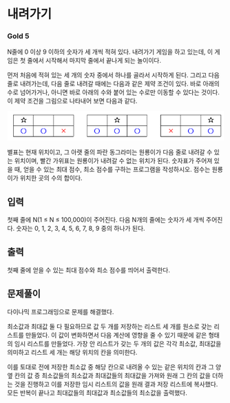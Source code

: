 # 내려가기

### Gold 5

N줄에 0 이상 9 이하의 숫자가 세 개씩 적혀 있다. 내려가기 게임을 하고 있는데, 이 게임은 첫 줄에서 시작해서 마지막 줄에서 끝나게 되는 놀이이다.

먼저 처음에 적혀 있는 세 개의 숫자 중에서 하나를 골라서 시작하게 된다. 그리고 다음 줄로 내려가는데, 다음 줄로 내려갈 때에는 다음과 같은 제약 조건이 있다. 바로 아래의 수로 넘어가거나, 아니면 바로 아래의 수와 붙어 있는 수로만 이동할 수 있다는 것이다. 이 제약 조건을 그림으로 나타내어 보면 다음과 같다.

![down](./down.png)

별표는 현재 위치이고, 그 아랫 줄의 파란 동그라미는 원룡이가 다음 줄로 내려갈 수 있는 위치이며, 빨간 가위표는 원룡이가 내려갈 수 없는 위치가 된다. 숫자표가 주어져 있을 때, 얻을 수 있는 최대 점수, 최소 점수를 구하는 프로그램을 작성하시오. 점수는 원룡이가 위치한 곳의 수의 합이다.

## 입력
첫째 줄에 N(1 ≤ N ≤ 100,000)이 주어진다. 다음 N개의 줄에는 숫자가 세 개씩 주어진다. 숫자는 0, 1, 2, 3, 4, 5, 6, 7, 8, 9 중의 하나가 된다.

## 출력
첫째 줄에 얻을 수 있는 최대 점수와 최소 점수를 띄어서 출력한다.

## 문제풀이
다이나믹 프로그래밍으로 문제를 해결했다.

최소값과 최대값 둘 다 필요하므로 값 두 개를 저장하는 리스트 세 개를 원소로 갖는 리스트를 만들었다. 이 값이 변화하면서 다음 계산에 영향을 줄 수 있기 때문에 같은 형태의 임시 리스트를 만들었다. 가장 안 리스트가 갖는 두 개의 값은 각각 최소값, 최대값을 의미하고 리스트 세 개는 해당 위치의 칸을 의미한다.

이를 토대로 전에 저장한 최소값 중 해당 칸으로 내려올 수 있는 같은 위치의 칸과 그 양 옆 칸의 값 증 최소값들의 최소값과 최대값들의 최대값을 가져와 원래 그 칸의 값을 더하는 것을 진행하고 이를 저장한 임시 리스트의 값을 원래 결과 저장 리스트에 복사했다. 모든 반복이 끝나고 최대값들의 최대값과 최소값들의 최소값을 출력했다.